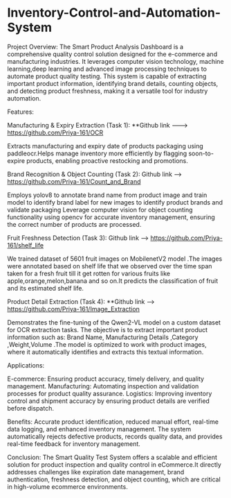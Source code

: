 # Inventory-Control-and-Automation-System
Project Overview:
The Smart Product Analysis Dashboard is a comprehensive quality control solution designed for the e-commerce and manufacturing industries. It leverages computer vision technology, machine learning,deep learning and advanced image processing techniques to automate product quality testing. This system is capable of extracting important product information, identifying brand details, counting objects, and detecting product freshness, making it a versatile tool for industry automation.

Features:

Manufacturing & Expiry Extraction (Task 1):
**Github link ---> https://github.com/Priya-161/OCR

Extracts manufacturing and expiry date of products packaging using paddleocr.Helps manage inventory more efficiently by flagging soon-to-expire products, enabling proactive restocking and promotions.

Brand Recognition & Object Counting (Task 2):
Github link --> https://github.com/Priya-161/Count_and_Brand

Employs yolov8 to annotate brand name from product image and train model to identify brand label for new images to identify product brands and validate packaging Leverage computer vision for object counting functionality using opencv for accurate inventory management, ensuring the correct number of products are processed.

Fruit Freshness Detection (Task 3):
Github link --> https://github.com/Priya-161/shelf_life

We trained dataset of 5601 fruit images on MobilenetV2 model .The images were annotated based on shelf life that we observed over the time span taken for a fresh fruit till it get rotten for various fruits like apple,orange,melon,banana and so on.It predicts the classification of fruit and its estimated shelf life.

Product Detail Extraction (Task 4):
**Github link --> https://github.com/Priya-161/Image_Extraction

Demonstrates the fine-tuning of the Qwen2-VL model on a custom dataset for OCR extraction tasks. The objective is to extract important product information such as: Brand Name, Manufacturing Details ,Category ,Weight,Volume .The model is optimized to work with product images, where it automatically identifies and extracts this textual information.

Applications:

E-commerce: Ensuring product accuracy, timely delivery, and quality management. Manufacturing: Automating inspection and validation processes for product quality assurance. Logistics: Improving inventory control and shipment accuracy by ensuring product details are verified before dispatch.

Benefits: Accurate product identification, reduced manual effort, real-time data logging, and enhanced inventory management. The system automatically rejects defective products, records quality data, and provides real-time feedback for inventory management.

Conclusion: The Smart Quality Test System offers a scalable and efficient solution for product inspection and quality control in eCommerce.It directly addresses challenges like expiration date management, brand authentication, freshness detection, and object counting, which are critical in high-volume ecommerce environments.
